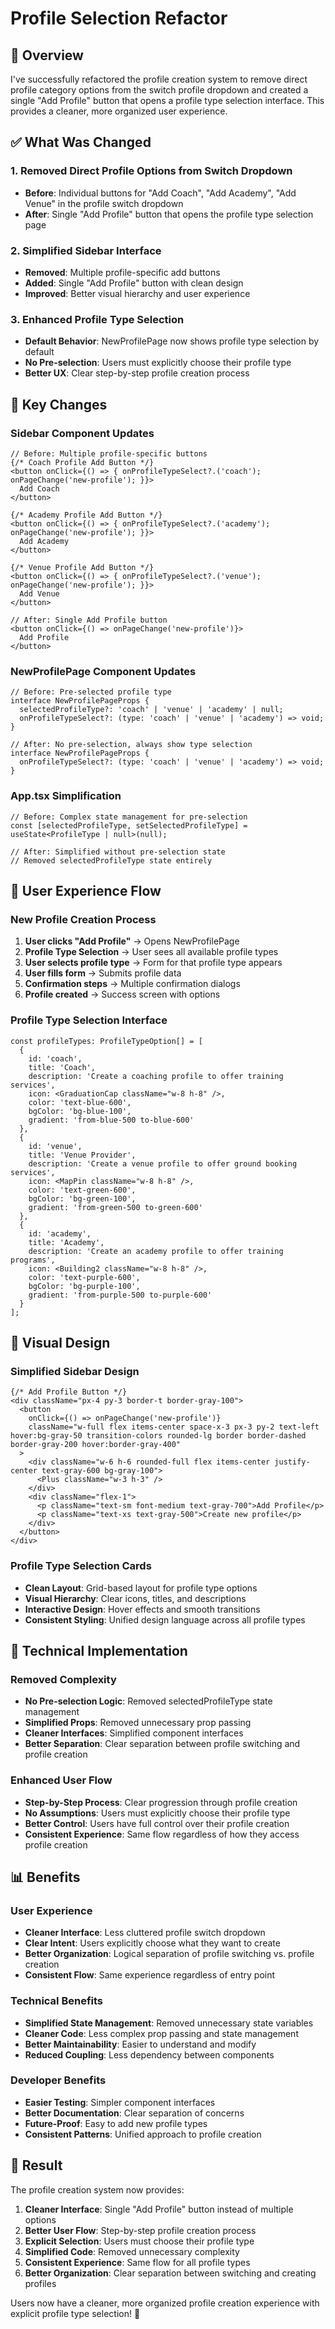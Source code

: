 # Profile Selection Refactor

## 🎯 **Overview**

I've successfully refactored the profile creation system to remove direct profile category options from the switch profile dropdown and created a single "Add Profile" button that opens a profile type selection interface. This provides a cleaner, more organized user experience.

## ✅ **What Was Changed**

### 1. **Removed Direct Profile Options from Switch Dropdown**
- **Before**: Individual buttons for "Add Coach", "Add Academy", "Add Venue" in the profile switch dropdown
- **After**: Single "Add Profile" button that opens the profile type selection page

### 2. **Simplified Sidebar Interface**
- **Removed**: Multiple profile-specific add buttons
- **Added**: Single "Add Profile" button with clean design
- **Improved**: Better visual hierarchy and user experience

### 3. **Enhanced Profile Type Selection**
- **Default Behavior**: NewProfilePage now shows profile type selection by default
- **No Pre-selection**: Users must explicitly choose their profile type
- **Better UX**: Clear step-by-step profile creation process

## 🚀 **Key Changes**

### **Sidebar Component Updates**
```tsx
// Before: Multiple profile-specific buttons
{/* Coach Profile Add Button */}
<button onClick={() => { onProfileTypeSelect?.('coach'); onPageChange('new-profile'); }}>
  Add Coach
</button>

{/* Academy Profile Add Button */}
<button onClick={() => { onProfileTypeSelect?.('academy'); onPageChange('new-profile'); }}>
  Add Academy
</button>

{/* Venue Profile Add Button */}
<button onClick={() => { onProfileTypeSelect?.('venue'); onPageChange('new-profile'); }}>
  Add Venue
</button>

// After: Single Add Profile button
<button onClick={() => onPageChange('new-profile')}>
  Add Profile
</button>
```

### **NewProfilePage Component Updates**
```tsx
// Before: Pre-selected profile type
interface NewProfilePageProps {
  selectedProfileType?: 'coach' | 'venue' | 'academy' | null;
  onProfileTypeSelect?: (type: 'coach' | 'venue' | 'academy') => void;
}

// After: No pre-selection, always show type selection
interface NewProfilePageProps {
  onProfileTypeSelect?: (type: 'coach' | 'venue' | 'academy') => void;
}
```

### **App.tsx Simplification**
```tsx
// Before: Complex state management for pre-selection
const [selectedProfileType, setSelectedProfileType] = useState<ProfileType | null>(null);

// After: Simplified without pre-selection state
// Removed selectedProfileType state entirely
```

## 📱 **User Experience Flow**

### **New Profile Creation Process**
1. **User clicks "Add Profile"** → Opens NewProfilePage
2. **Profile Type Selection** → User sees all available profile types
3. **User selects profile type** → Form for that profile type appears
4. **User fills form** → Submits profile data
5. **Confirmation steps** → Multiple confirmation dialogs
6. **Profile created** → Success screen with options

### **Profile Type Selection Interface**
```tsx
const profileTypes: ProfileTypeOption[] = [
  {
    id: 'coach',
    title: 'Coach',
    description: 'Create a coaching profile to offer training services',
    icon: <GraduationCap className="w-8 h-8" />,
    color: 'text-blue-600',
    bgColor: 'bg-blue-100',
    gradient: 'from-blue-500 to-blue-600'
  },
  {
    id: 'venue',
    title: 'Venue Provider',
    description: 'Create a venue profile to offer ground booking services',
    icon: <MapPin className="w-8 h-8" />,
    color: 'text-green-600',
    bgColor: 'bg-green-100',
    gradient: 'from-green-500 to-green-600'
  },
  {
    id: 'academy',
    title: 'Academy',
    description: 'Create an academy profile to offer training programs',
    icon: <Building2 className="w-8 h-8" />,
    color: 'text-purple-600',
    bgColor: 'bg-purple-100',
    gradient: 'from-purple-500 to-purple-600'
  }
];
```

## 🎨 **Visual Design**

### **Simplified Sidebar Design**
```tsx
{/* Add Profile Button */}
<div className="px-4 py-3 border-t border-gray-100">
  <button
    onClick={() => onPageChange('new-profile')}
    className="w-full flex items-center space-x-3 px-3 py-2 text-left hover:bg-gray-50 transition-colors rounded-lg border border-dashed border-gray-200 hover:border-gray-400"
  >
    <div className="w-6 h-6 rounded-full flex items-center justify-center text-gray-600 bg-gray-100">
      <Plus className="w-3 h-3" />
    </div>
    <div className="flex-1">
      <p className="text-sm font-medium text-gray-700">Add Profile</p>
      <p className="text-xs text-gray-500">Create new profile</p>
    </div>
  </button>
</div>
```

### **Profile Type Selection Cards**
- **Clean Layout**: Grid-based layout for profile type options
- **Visual Hierarchy**: Clear icons, titles, and descriptions
- **Interactive Design**: Hover effects and smooth transitions
- **Consistent Styling**: Unified design language across all profile types

## 🔧 **Technical Implementation**

### **Removed Complexity**
- **No Pre-selection Logic**: Removed selectedProfileType state management
- **Simplified Props**: Removed unnecessary prop passing
- **Cleaner Interfaces**: Simplified component interfaces
- **Better Separation**: Clear separation between profile switching and profile creation

### **Enhanced User Flow**
- **Step-by-Step Process**: Clear progression through profile creation
- **No Assumptions**: Users must explicitly choose their profile type
- **Better Control**: Users have full control over their profile creation
- **Consistent Experience**: Same flow regardless of how they access profile creation

## 📊 **Benefits**

### **User Experience**
- **Cleaner Interface**: Less cluttered profile switch dropdown
- **Clear Intent**: Users explicitly choose what they want to create
- **Better Organization**: Logical separation of profile switching vs. profile creation
- **Consistent Flow**: Same experience regardless of entry point

### **Technical Benefits**
- **Simplified State Management**: Removed unnecessary state variables
- **Cleaner Code**: Less complex prop passing and state management
- **Better Maintainability**: Easier to understand and modify
- **Reduced Coupling**: Less dependency between components

### **Developer Benefits**
- **Easier Testing**: Simpler component interfaces
- **Better Documentation**: Clear separation of concerns
- **Future-Proof**: Easy to add new profile types
- **Consistent Patterns**: Unified approach to profile creation

## 🎉 **Result**

The profile creation system now provides:

1. **Cleaner Interface**: Single "Add Profile" button instead of multiple options
2. **Better User Flow**: Step-by-step profile creation process
3. **Explicit Selection**: Users must choose their profile type
4. **Simplified Code**: Removed unnecessary complexity
5. **Consistent Experience**: Same flow for all profile types
6. **Better Organization**: Clear separation between switching and creating profiles

Users now have a cleaner, more organized profile creation experience with explicit profile type selection! 🎉
